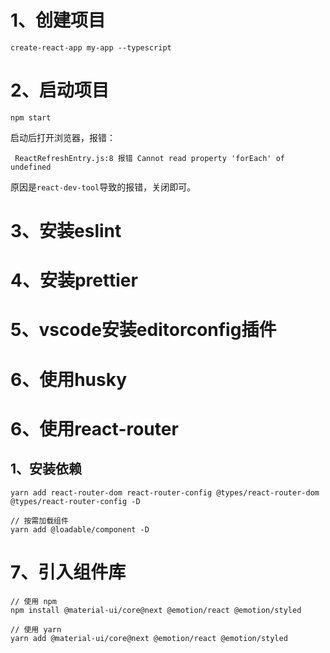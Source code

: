 # 1、创建项目

```
create-react-app my-app --typescript
```

# 2、启动项目

```
npm start
```

启动后打开浏览器，报错：

```
 ReactRefreshEntry.js:8 报错 Cannot read property 'forEach' of undefined
```

原因是`react-dev-tool`导致的报错，关闭即可。



# 3、安装eslint
# 4、安装prettier
# 5、vscode安装editorconfig插件
# 6、使用husky
# 6、使用react-router

## 1、安装依赖
```shell
yarn add react-router-dom react-router-config @types/react-router-dom @types/react-router-config -D

// 按需加载组件
yarn add @loadable/component -D
```
# 7、引入组件库

```shell
// 使用 npm
npm install @material-ui/core@next @emotion/react @emotion/styled

// 使用 yarn
yarn add @material-ui/core@next @emotion/react @emotion/styled
```

